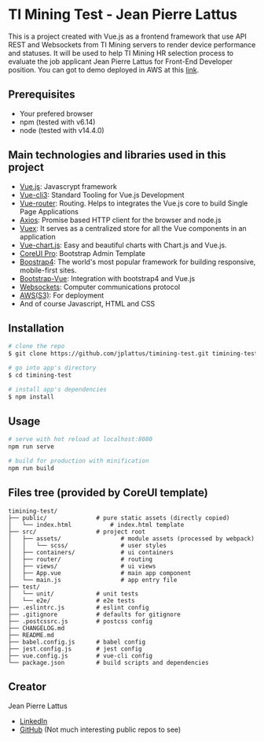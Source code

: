 # TI Mining Test - Jean Pierre Lattus

This is a project created with Vue.js as a frontend framework that use API REST and Websockets from TI Mining servers to render device performance and statuses. It will be used to help TI Mining HR selection process to evaluate the job applicant Jean Pierre Lattus for Front-End Developer position. You can got to demo deployed in AWS at this [link](http://timining-test.s3-website-us-west-2.amazonaws.com).

## Prerequisites
* Your prefered browser
* npm (tested with v6.14)
* node (tested with v14.4.0)

## Main technologies and libraries used in this project

* [Vue.js](https://vuejs.org): Javascrypt framework
* [Vue-cli3](https://cli.vuejs.org):  Standard Tooling for Vue.js Development
* [Vue-router](https://router.vuejs.org): Routing. Helps to integrates the Vue.js core to build Single Page Applications
* [Axios](https://github.com/axios/axios): Promise based HTTP client for the browser and node.js
* [Vuex](https://vuex.vuejs.org): It serves as a centralized store for all the Vue components in an application
* [Vue-chart.js](https://vue-chartjs.org): Easy and beautiful charts with Chart.js and Vue.js.
* [CoreUI Pro](https://coreui.io): Bootstrap Admin Template
* [Boostrap4](https://getbootstrap.com/docs/4.5/getting-started/introduction/): The world's most popular framework for building responsive, mobile-first sites.
* [Bootstrap-Vue](https://bootstrap-vue.org): Integration with bootstrap4 and Vue.js
* [Websockets](https://en.wikipedia.org/wiki/WebSocket): Computer communications protocol
* [AWS(S3)](https://aws.amazon.com/es/): For deployment
* And of course Javascript, HTML and CSS

## Installation

``` bash
# clone the repo
$ git clone https://github.com/jplattus/timining-test.git timining-test

# go into app's directory
$ cd timining-test

# install app's dependencies
$ npm install
```

## Usage

``` bash
# serve with hot reload at localhost:8080
npm run serve

# build for production with minification
npm run build

```


## Files tree (provided by CoreUI template)

```
timining-test/
├── public/              # pure static assets (directly copied)
│   └── index.html           # index.html template
├── src/                 # project root
│   ├── assets/                 # module assets (processed by webpack)
│   │   └── scss/               # user styles
│   ├── containers/             # ui containers
│   ├── router/                 # routing
│   ├── views/                  # ui views
│   ├── App.vue                 # main app component
│   └── main.js                 # app entry file
├── test/
│   └── unit/            # unit tests
│   └── e2e/             # e2e tests
├── .eslintrc.js         # eslint config
├── .gitignore           # defaults for gitignore
├── .postcssrc.js        # postcss config
├── CHANGELOG.md
├── README.md
├── babel.config.js      # babel config
├── jest.config.js       # jest config
├── vue.config.js        # vue-cli config
└── package.json         # build scripts and dependencies
```

## Creator
Jean Pierre Lattus
* [LinkedIn](https://www.linkedin.com/in/jeanpierrelattus/)
* [GitHub](https://github.com/jplattus) (Not much interesting public repos to see)

